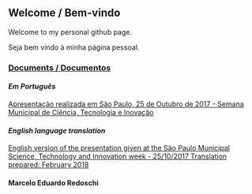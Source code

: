 ## Welcome / Bem-vindo

Welcome to my personal github page.

Seja bem vindo à minha página pessoal.

### [Documents / Documentos](docs/documents-main.markdown)

#### *Em Português*

[Apresentação realizada em São Paulo, 25 de Outubro de 2017 - Semana Municipal de Ciência, Tecnologia e Inovação](2017-11-15-licoes-aprendidas-e-uso-da-matematica.markdown)

#### *English language translation*

[English version of the presentation given at the São Paulo Municipal Science, Technology and Innovation week - 25/10/2017
Translation prepared: February 2018](Lessons-learned-and-mathematics-usage-during-the-development-and-implementation-of-an-innovative-software.markdown)

#### Marcelo Eduardo Redoschi
